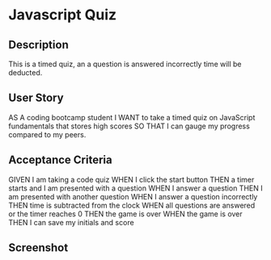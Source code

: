 # Javascript Quiz

## Description

This is a timed quiz, an a question is answered incorrectly time will be deducted. 

## User Story

AS A coding bootcamp student I WANT to take a timed quiz on JavaScript fundamentals that stores high scores SO THAT I can gauge my progress compared to my peers.

## Acceptance Criteria

GIVEN I am taking a code quiz
WHEN I click the start button
THEN a timer starts and I am presented with a question
WHEN I answer a question
THEN I am presented with another question
WHEN I answer a question incorrectly
THEN time is subtracted from the clock
WHEN all questions are answered or the timer reaches 0
THEN the game is over
WHEN the game is over
THEN I can save my initials and score

## Screenshot